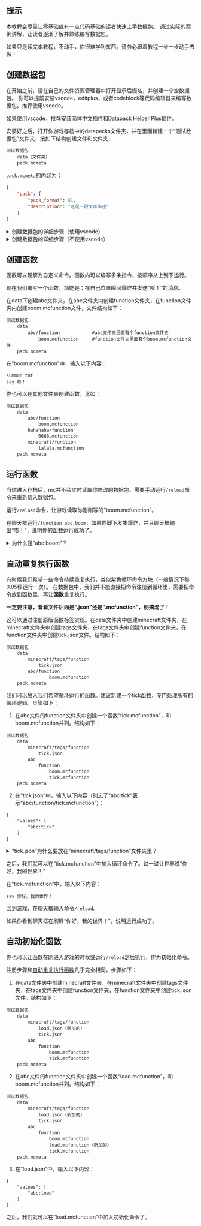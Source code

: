 <script setup>
    import FeatureHead from '/.vitepress/vue/FeatureHead.vue'
</script>

<FeatureHead
    title = 数据包快速入门
    authorName = 伊桑桑桑桑桑
    avatarUrl = '../../_authors/伊桑.webp'
    :socialLinks="[
        { name: 'BiliBili', url: 'https://space.bilibili.com/397069113' }
    ]"
    resourceLink = 'http://underline.icu/mcfunction-guide/%E6%95%B0%E6%8D%AE%E5%8C%85%E5%BF%AB%E9%80%9F%E5%85%A5%E9%97%A8/1/main.html'
/>

## 提示

本教程会尽量让零基础或有一点代码基础的读者快速上手数据包。
通过实际的案例讲解，让读者逐渐了解并熟练编写数据包。

如果只是读完本教程，不动手，你很难学到东西。请务必跟着教程一步一步动手去做！

## 创建数据包

在开始之前，请在自己的文件资源管理器中打开显示后缀名，并创建一个空数据包。
你可以提前安装vscode，editplus，或者codeblock等代码编辑器来编写数据包。推荐使用vscode。

如果使用vscode，推荐安装简体中文插件和Datapack Helper Plus插件。

安装好之后，打开你游戏存档中的datapacks文件夹，并在里面新建一个“测试数据包”文件夹，按如下结构创建文件和文件夹：

```txt
测试数据包
    data（文件夹）
    pack.mcmeta
```

`pack.mcmeta`的内容为：

```json
{
    "pack": {
        "pack_format": 61,
        "description": "这是一段文本描述"
    }
}
```


<details>
<summary>创建数据包的详细步骤（使用vscode）</summary>

> ---
> vscode安装步骤如下：
> 1. 安装vscode，完成后打开。
> 2. 按住<kbd>Ctrl</kbd>+<kbd>Shit</kbd>+<kbd>X</kbd>，打开插件界面。
> 3. 在左侧“EXTENSIONS: MARKETPLACE”正下方的搜索栏搜索“简体中文”，找到地球仪图标插件的“Install”按钮，再搜索“spyglass”，找到蓝色望远镜图标插件的“Install”按钮。
> 4. 重启vscode，可以看到语言已经设置为中文，一切准备就绪。
> 
> 创建数据包步骤如下：
> 1. 在游戏页面点击“单人游戏”。
> 2. **单击**选中你要创建数据包的存档。
> 3. 点击下方的“编辑”。
> 4. 点击“打开世界文件夹”。
> 5. 此时会跳出一个文件夹页面，在里面双击“datapacks”文件夹，进入后这个文件夹应该是空的。
> 6. 在“datapacks”文件夹里新建文件夹，命名为“测试数据包”。
> 7. 完成后，右键上方路径栏后，点击“将地址复制为文本”。如图：![](数据包快速入门_复制地址.png)
> 8. 打开vscode，点击左上角“文件”按钮，再点击“打开文件夹”按钮，此时会弹出一个文件夹，将之前复制的地址粘贴到地址框内，点击“→”。之后左键单击“测试数据包”文件夹，点击“选择文件夹”。如图：![alt text](image-5.png)![alt text](image.png)![alt text](image-1.png)![alt text](image-2.png)![alt text](image-3.png)
> 10. 按结构创建文件和文件夹，如图：![alt text](image-4.png)
> ---

</details>

<details>
<summary>创建数据包的详细步骤（不使用vscode）</summary>

> ---
> 步骤如下：
> 
> 1. 在游戏页面点击“单人游戏”。
> 2. **单击**选中你要创建数据包的存档。
> 3. 点击下方的“编辑”。
> 4. 点击“打开世界文件夹”。
> 5. 此时会跳出一个文件夹页面，在里面双击“datapacks”文件夹，进入后这个文件夹应该是空的。
> 6. 在“datapacks”文件夹里新建文件夹，命名为“测试数据包”。
> 7. 双击进入“测试数据包”文件夹并新建文件夹，命名为“data”。
> 8. 在“测试数据包”文件夹内（**不是data文件夹内**）新建文本文档。
> 9. 重命名“新建文本文档.txt”为“pack.mcmeta”（修改后，如果没有看到警告：“如果改变文件扩展名，可能会导致文件不可用……”，说明你没打开显示文件后缀名，请先打开后再进行操作，否则操作无效）。
> 10. 使用代码编辑器或记事本（不推荐记事本，可能自带BOM头，会让文件失效）打开“pack.mcmeta”文件，输入以下内容：`{"pack": {"pack_format": 61,"description": "这是一段文本描述"}}`
> ---

</details>

## 创建函数

函数可以理解为自定义命令。函数内可以编写多条指令，按顺序从上到下运行。

现在我们编写一个函数，功能是：在自己位置瞬间爆炸并发送“嘭！”的消息。

在data下创建abc文件夹，在abc文件夹内创建function文件夹，在function文件夹内创建boom.mcfunction文件，文件结构如下：
```
测试数据包
    data
        abc/function            #abc文件夹里面有个function文件夹
            boom.mcfunction     #function文件夹里面有个boom.mcfunction文件
    pack.mcmeta
```


在“boom.mcfunction”中，输入以下内容：
```
summon tnt
say 嘭！
```

你也可以在其他文件夹创建函数，比如：
```
测试数据包
    data
        abc/function
            boom.mcfunction
        hahahaha/function
            6666.mcfunction
        minecraft/function
            lalala.mcfunction
    pack.mcmeta
```


## 运行函数

当你进入存档后，mc并不会实时读取你修改的数据包，需要手动运行`/reload`命令来重新载入数据包。

运行`/reload`命令，让游戏读取你刚刚写的“boom.mcfunction”。

在聊天框运行`/function abc:boom`，如果你脚下发生爆炸，并且聊天框输出“嘭！”，说明你的函数运行成功了。

<details>
<summary>为什么是“abc:boom”？</summary>

> ---
> “abc:boom”实际上读取的是“abc/function/boom.mcfunction”，但每次这么写会显得很长，很麻烦，于是就把中间的“/function/”换成“:”，去掉末尾的“.mcfunction”后缀名，写成“abc:boom”。
> 
> 注意，这里只有“/function/”会被替换成冒号，更往后的斜杠不会变。比如“abc:boom/test”读取的是“abc/function/boom/test.mcfunction”
> 
> ---

</details>


## 自动重复执行函数

有时候我们希望一些命令持续重复执行，类似紫色循环命令方块（一般情况下每0.05秒运行一次）。
在数据包中，我们并不能直接把命令注册到循环里，需要把命令放到函数里，再让**函数**重复执行。

**一定要注意，看看文件后面是“.json”还是“.mcfunction”，别搞混了！**

这可以通过注册原版函数标签实现。在data文件夹中创建minecraft文件夹，在minecraft文件夹中创建tags文件夹，在tags文件夹中创建function文件夹，在function文件夹中创建tick.json文件。结构如下：
```
测试数据包
    data
        minecraft/tags/function
            tick.json
        abc/function
                boom.mcfunction
    pack.mcmeta
```

我们可以放入我们希望循环运行的函数。建议新建一个tick函数，专门处理所有的循环逻辑。步骤如下：

1. 在abc文件的function文件夹中创建一个函数“tick.mcfunction”，和boom.mcfunction并列。结构如下：
```
测试数据包
    data
        minecraft/tags/function
            tick.json
        abc
            function
                boom.mcfunction
                tick.mcfunction
    pack.mcmeta
```
2. 在“tick.json”中，输入以下内容（别忘了“abc:tick”表示“abc/function/tick.mcfunction”）：
```
{
    "values": [
        "abc:tick"
    ]
}

```

<details>
<summary>“tick.json”为什么要放在“minecraft/tags/function”文件夹里？</summary>

> ---
> 
>  原版mc内部代码里就有一个自带的数据包，里面就有“minecraft/tags/function/tick.json”这个文件。
>  你做的事就是用你自己数据包里的“minecraft/tags/function/tick.json”去覆盖原版自带的数据包里的“minecraft/tags/function/tick.json”。我们可以类比画材质包的时候，我想用自己画的草方块贴图去覆盖原版的草方块贴图，只要把文件夹和文件名做的和原版里的完全一样，就会自动覆盖。
>  
>  这里的“覆盖”实际上并不是完全覆盖原版的“tick.json”，而是合并你的“tick.json”和原版自带的数据包的“tick.json”，说“覆盖”只是方便理解。
> 
> ---

</details>

之后，我们就可以在“tick.mcfunction”中加入循环命令了。试一试让世界说“你好，我的世界！”

在“tick.mcfunction”中，输入以下内容：
```
say 你好，我的世界！
```
回到游戏，在聊天框输入命令`/reload`。

如果你看到聊天框在刷屏“你好，我的世界！”，说明运行成功了。


## 自动初始化函数

你也可以让函数在刚进入游戏的时候或运行`/reload`之后执行，作为初始化命令。

注册步骤和[自动重复执行函数](#tick)几乎完全相同。步骤如下：

1. 在data文件夹中创建minecraft文件夹，在minecraft文件夹中创建tags文件夹，在tags文件夹中创建function文件夹，在function文件夹中创建tick.json文件。结构如下：
```
测试数据包
    data
        minecraft/tags/function
            load.json（新加的）
            tick.json
        abc
            function
                boom.mcfunction
                tick.mcfunction
    pack.mcmeta
```
2. 在abc文件的function文件夹中创建一个函数“load.mcfunction”，和boom.mcfunction并列。结构如下：
```
测试数据包
    data
        minecraft/tags/function
            load.json（新加的）
            tick.json
        abc
            function
                boom.mcfunction
                load.mcfunction（新加的）
                tick.mcfunction      
    pack.mcmeta
```
3. 在“load.json”中，输入以下内容：
```
{
    "values": [
        "abc:load"
    ]
}
```
之后，我们就可以在“load.mcfunction”中加入初始化命令了。